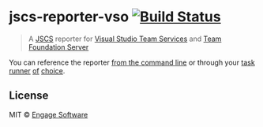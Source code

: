 # jscs-reporter-vso [![Build Status](https://travis-ci.org/EngageSoftware/jscs-reporter-vso.svg?branch=master)](https://travis-ci.org/EngageSoftware/jscs-reporter-vso)

> A [JSCS](http://jscs.info/) reporter for [Visual Studio Team Services](https://www.visualstudio.com/products/visual-studio-team-services-vs) and [Team Foundation Server](https://www.visualstudio.com/products/tfs-overview-vs)


You can reference the reporter [from the command line](http://jscs.info/overview#-reporter-r)
or through your [task](https://github.com/jscs-dev/gulp-jscs/) [runner](https://github.com/jscs-dev/grunt-jscs/) [of](https://github.com/kellyselden/broccoli-jscs) [choice](https://github.com/unindented/jscs-loader).


## License

MIT © [Engage Software](http://engagesoftware.com)
